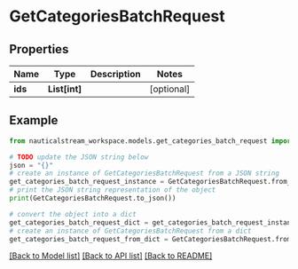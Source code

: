 # GetCategoriesBatchRequest


## Properties

Name | Type | Description | Notes
------------ | ------------- | ------------- | -------------
**ids** | **List[int]** |  | [optional] 

## Example

```python
from nauticalstream_workspace.models.get_categories_batch_request import GetCategoriesBatchRequest

# TODO update the JSON string below
json = "{}"
# create an instance of GetCategoriesBatchRequest from a JSON string
get_categories_batch_request_instance = GetCategoriesBatchRequest.from_json(json)
# print the JSON string representation of the object
print(GetCategoriesBatchRequest.to_json())

# convert the object into a dict
get_categories_batch_request_dict = get_categories_batch_request_instance.to_dict()
# create an instance of GetCategoriesBatchRequest from a dict
get_categories_batch_request_from_dict = GetCategoriesBatchRequest.from_dict(get_categories_batch_request_dict)
```
[[Back to Model list]](../README.md#documentation-for-models) [[Back to API list]](../README.md#documentation-for-api-endpoints) [[Back to README]](../README.md)


